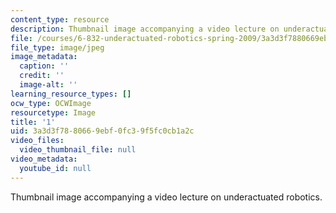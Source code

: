 ```yaml
---
content_type: resource
description: Thumbnail image accompanying a video lecture on underactuated robotics.
file: /courses/6-832-underactuated-robotics-spring-2009/3a3d3f7880669ebf0fc39f5fc0cb1a2c_1.jpg
file_type: image/jpeg
image_metadata:
  caption: ''
  credit: ''
  image-alt: ''
learning_resource_types: []
ocw_type: OCWImage
resourcetype: Image
title: '1'
uid: 3a3d3f78-8066-9ebf-0fc3-9f5fc0cb1a2c
video_files:
  video_thumbnail_file: null
video_metadata:
  youtube_id: null
---
```

Thumbnail image accompanying a video lecture on underactuated robotics.